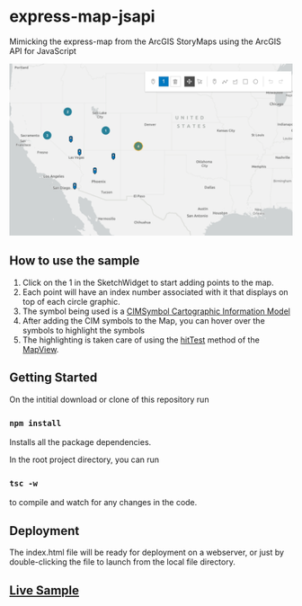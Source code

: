 # express-map-jsapi

Mimicking the express-map from the ArcGIS StoryMaps using the ArcGIS API for JavaScript

![Express JSAPI](https://github.com/banuelos27/express-map-jsapi/blob/master/map-screenshot.png)

## How to use the sample

1. Click on the 1 in the SketchWidget to start adding points to the map.
2. Each point will have an index number associated with it that displays on top of each circle graphic.
3. The symbol being used is a [CIMSymbol Cartographic Information Model](https://developers.arcgis.com/javascript/latest/api-reference/esri-symbols-CIMSymbol.html)
4. After adding the CIM symbols to the Map, you can hover over the symbols to highlight the symbols
5. The highlighting is taken care of using the [hitTest](https://developers.arcgis.com/javascript/latest/api-reference/esri-views-MapView.html#hitTest) method of the [MapView](https://developers.arcgis.com/javascript/latest/api-reference/esri-views-MapView.html).

## Getting Started

On the intitial download or clone of this repository run

### `npm install`

Installs all the package dependencies.

In the root project directory, you can run

### `tsc -w`

to compile and watch for any changes in the code.

## Deployment

The index.html file will be ready for deployment on a webserver, or just by double-clicking the file to launch from the local file directory.

## [Live Sample](https://banuelos27.github.io/express-map-jsapi/)

